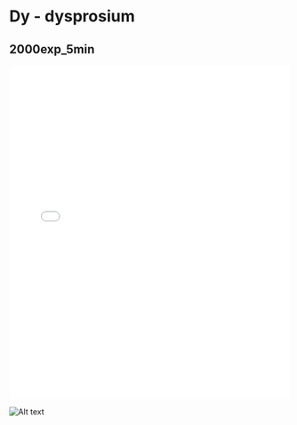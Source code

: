 # Dy - dysprosium

## 2000exp_5min

<iframe src="../Dy_2000exp_5min.html" width="100%" height="600px" frameborder="0"></iframe>

![Alt text](Dy_2000exp_5min.png)

